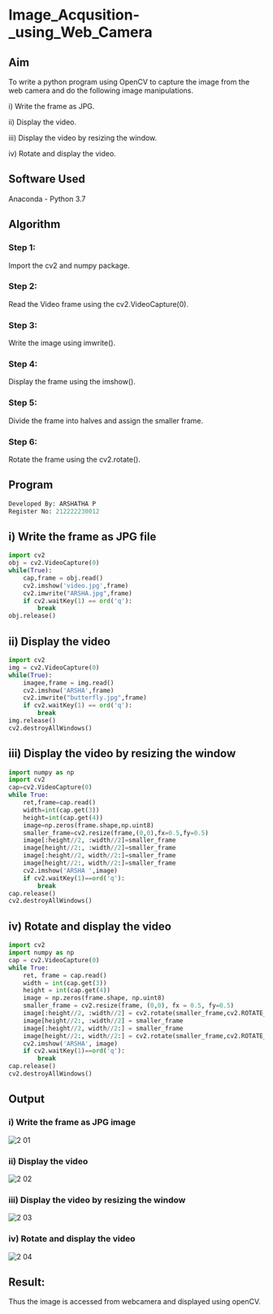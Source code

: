 # Image_Acqusition-_using_Web_Camera
## Aim
 
 
To write a python program using OpenCV to capture the image from the web camera and do the following image manipulations.

i) Write the frame as JPG.

ii) Display the video.

iii) Display the video by resizing the window.

iv) Rotate and display the video.

## Software Used
Anaconda - Python 3.7
## Algorithm
### Step 1:
Import the cv2 and numpy package.

### Step 2:
Read the Video frame using the cv2.VideoCapture(0).

### Step 3:
Write the image using imwrite().

### Step 4:
Display the frame using the imshow().

### Step 5:
Divide the frame into halves and assign the smaller frame.

### Step 6:
Rotate the frame using the cv2.rotate().

## Program
```py
Developed By: ARSHATHA P
Register No: 212222230012
```

## i) Write the frame as JPG file
```py
import cv2
obj = cv2.VideoCapture(0)
while(True):
    cap,frame = obj.read()
    cv2.imshow('video.jpg',frame)
    cv2.imwrite("ARSHA.jpg",frame)
    if cv2.waitKey(1) == ord('q'):
        break
obj.release()
```

## ii) Display the video
```py
import cv2
img = cv2.VideoCapture(0)
while(True):
    imagee,frame = img.read()
    cv2.imshow('ARSHA',frame)
    cv2.imwrite("butterfly.jpg",frame)
    if cv2.waitKey(1) == ord('q'):
        break
img.release()
cv2.destroyAllWindows()
```

## iii) Display the video by resizing the window
```py
import numpy as np
import cv2
cap=cv2.VideoCapture(0)
while True:
    ret,frame=cap.read()
    width=int(cap.get(3))
    height=int(cap.get(4))
    image=np.zeros(frame.shape,np.uint8)
    smaller_frame=cv2.resize(frame,(0,0),fx=0.5,fy=0.5)
    image[:height//2, :width//2]=smaller_frame
    image[height//2:, :width//2]=smaller_frame
    image[:height//2, width//2:]=smaller_frame
    image[height//2:, width//2:]=smaller_frame
    cv2.imshow('ARSHA ',image)
    if cv2.waitKey(1)==ord('q'):
        break
cap.release()
cv2.destroyAllWindows()
```

## iv) Rotate and display the video
```py
import cv2
import numpy as np
cap = cv2.VideoCapture(0)
while True:
    ret, frame = cap.read() 
    width = int(cap.get(3))
    height = int(cap.get(4))
    image = np.zeros(frame.shape, np.uint8) 
    smaller_frame = cv2.resize(frame, (0,0), fx = 0.5, fy=0.5)
    image[:height//2, :width//2] = cv2.rotate(smaller_frame,cv2.ROTATE_180)
    image[height//2:, :width//2] = smaller_frame 
    image[:height//2, width//2:] = smaller_frame
    image[height//2:, width//2:] = cv2.rotate(smaller_frame,cv2.ROTATE_180)
    cv2.imshow('ARSHA', image)
    if cv2.waitKey(1)==ord('q'):
        break
cap.release()
cv2.destroyAllWindows()
```

## Output

### i) Write the frame as JPG image

![2 01](https://github.com/arshatha-palanivel/Image_Acqusition-_using_Web_Camera/assets/118682484/06cf7512-af34-4702-ad60-84ab961c34e3)


### ii) Display the video

![2 02](https://github.com/arshatha-palanivel/Image_Acqusition-_using_Web_Camera/assets/118682484/2bb50b71-3c95-499d-b809-dd63818b2a64)


### iii) Display the video by resizing the window

![2 03](https://github.com/arshatha-palanivel/Image_Acqusition-_using_Web_Camera/assets/118682484/68f9d65e-7b77-4602-9fb4-8d2217be1c7a)


### iv) Rotate and display the video

![2 04](https://github.com/arshatha-palanivel/Image_Acqusition-_using_Web_Camera/assets/118682484/441a5b33-23b0-4153-aa8f-e0908163678d)


## Result:
Thus the image is accessed from webcamera and displayed using openCV.
